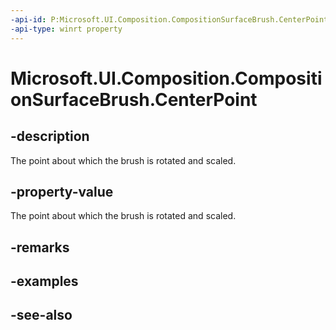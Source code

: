 ```yaml
---
-api-id: P:Microsoft.UI.Composition.CompositionSurfaceBrush.CenterPoint
-api-type: winrt property
---
```


<!-- Property syntax
public Windows.Foundation.Numerics.Vector2 CenterPoint { get;  set; }
-->

# Microsoft.UI.Composition.CompositionSurfaceBrush.CenterPoint

## -description
The point about which the brush is rotated and scaled.

## -property-value
The point about which the brush is rotated and scaled.

## -remarks

## -examples

## -see-also
